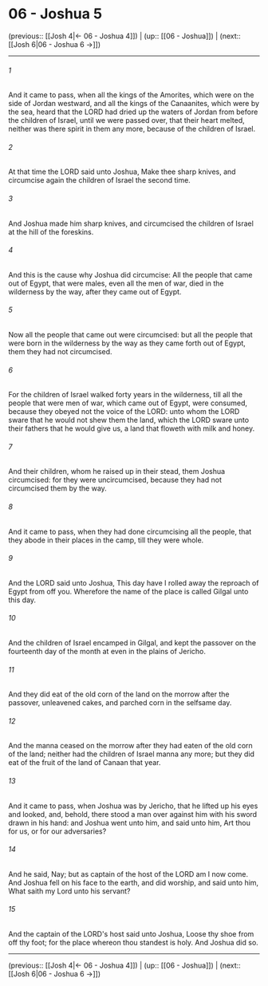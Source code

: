 # 06 - Joshua 5

(previous:: [[Josh 4|← 06 - Joshua 4]]) | (up:: [[06 - Joshua]]) | (next:: [[Josh 6|06 - Joshua 6 →]])

***


###### 1 
And it came to pass, when all the kings of the Amorites, which were on the side of Jordan westward, and all the kings of the Canaanites, which were by the sea, heard that the LORD had dried up the waters of Jordan from before the children of Israel, until we were passed over, that their heart melted, neither was there spirit in them any more, because of the children of Israel. 

###### 2 
At that time the LORD said unto Joshua, Make thee sharp knives, and circumcise again the children of Israel the second time. 

###### 3 
And Joshua made him sharp knives, and circumcised the children of Israel at the hill of the foreskins. 

###### 4 
And this is the cause why Joshua did circumcise: All the people that came out of Egypt, that were males, even all the men of war, died in the wilderness by the way, after they came out of Egypt. 

###### 5 
Now all the people that came out were circumcised: but all the people that were born in the wilderness by the way as they came forth out of Egypt, them they had not circumcised. 

###### 6 
For the children of Israel walked forty years in the wilderness, till all the people that were men of war, which came out of Egypt, were consumed, because they obeyed not the voice of the LORD: unto whom the LORD sware that he would not shew them the land, which the LORD sware unto their fathers that he would give us, a land that floweth with milk and honey. 

###### 7 
And their children, whom he raised up in their stead, them Joshua circumcised: for they were uncircumcised, because they had not circumcised them by the way. 

###### 8 
And it came to pass, when they had done circumcising all the people, that they abode in their places in the camp, till they were whole. 

###### 9 
And the LORD said unto Joshua, This day have I rolled away the reproach of Egypt from off you. Wherefore the name of the place is called Gilgal unto this day. 

###### 10 
And the children of Israel encamped in Gilgal, and kept the passover on the fourteenth day of the month at even in the plains of Jericho. 

###### 11 
And they did eat of the old corn of the land on the morrow after the passover, unleavened cakes, and parched corn in the selfsame day. 

###### 12 
And the manna ceased on the morrow after they had eaten of the old corn of the land; neither had the children of Israel manna any more; but they did eat of the fruit of the land of Canaan that year. 

###### 13 
And it came to pass, when Joshua was by Jericho, that he lifted up his eyes and looked, and, behold, there stood a man over against him with his sword drawn in his hand: and Joshua went unto him, and said unto him, Art thou for us, or for our adversaries? 

###### 14 
And he said, Nay; but as captain of the host of the LORD am I now come. And Joshua fell on his face to the earth, and did worship, and said unto him, What saith my Lord unto his servant? 

###### 15 
And the captain of the LORD's host said unto Joshua, Loose thy shoe from off thy foot; for the place whereon thou standest is holy. And Joshua did so.

***

(previous:: [[Josh 4|← 06 - Joshua 4]]) | (up:: [[06 - Joshua]]) | (next:: [[Josh 6|06 - Joshua 6 →]])
